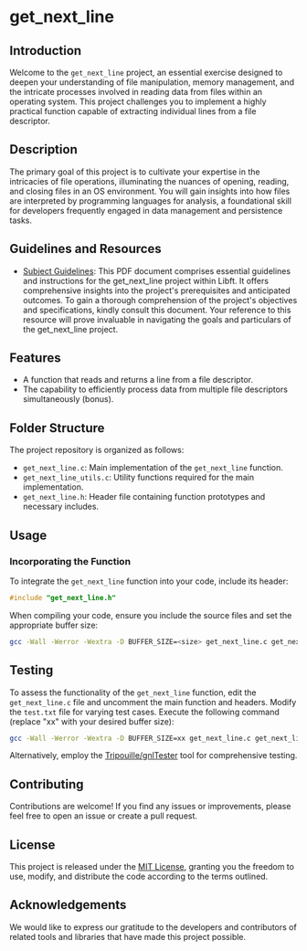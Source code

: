 # get_next_line

## Introduction

Welcome to the `get_next_line` project, an essential exercise designed to deepen your understanding of file manipulation, memory management, and the intricate processes involved in reading data from files within an operating system. This project challenges you to implement a highly practical function capable of extracting individual lines from a file descriptor.

## Description

The primary goal of this project is to cultivate your expertise in the intricacies of file operations, illuminating the nuances of opening, reading, and closing files in an OS environment. You will gain insights into how files are interpreted by programming languages for analysis, a foundational skill for developers frequently engaged in data management and persistence tasks.

## Guidelines and Resources

- [Subject Guidelines](gnl.en.subject.pdf): This PDF document comprises essential guidelines and instructions for the get_next_line project within Libft. It offers comprehensive insights into the project's prerequisites and anticipated outcomes. To gain a thorough comprehension of the project's objectives and specifications, kindly consult this document. Your reference to this resource will prove invaluable in navigating the goals and particulars of the get_next_line project.

## Features

- A function that reads and returns a line from a file descriptor.
- The capability to efficiently process data from multiple file descriptors simultaneously (bonus).

## Folder Structure

The project repository is organized as follows:

- `get_next_line.c`: Main implementation of the `get_next_line` function.
- `get_next_line_utils.c`: Utility functions required for the main implementation.
- `get_next_line.h`: Header file containing function prototypes and necessary includes.

## Usage

### Incorporating the Function

To integrate the `get_next_line` function into your code, include its header:

```c
#include "get_next_line.h"
```

When compiling your code, ensure you include the source files and set the appropriate buffer size:

```sh
gcc -Wall -Werror -Wextra -D BUFFER_SIZE=<size> get_next_line.c get_next_line_utils.c
```

## Testing

To assess the functionality of the `get_next_line` function, edit the `get_next_line.c` file and uncomment the main function and headers. Modify the `test.txt` file for varying test cases. Execute the following command (replace "xx" with your desired buffer size):

```sh
gcc -Wall -Werror -Wextra -D BUFFER_SIZE=xx get_next_line.c get_next_line_utils.c && ./a.out
```

Alternatively, employ the [Tripouille/gnlTester](https://github.com/Tripouille/gnlTester) tool for comprehensive testing.

## Contributing

Contributions are welcome! If you find any issues or improvements, please feel free to open an issue or create a pull request.

## License

This project is released under the [MIT License](LICENSE), granting you the freedom to use, modify, and distribute the code according to the terms outlined.

## Acknowledgements

We would like to express our gratitude to the developers and contributors of related tools and libraries that have made this project possible.
